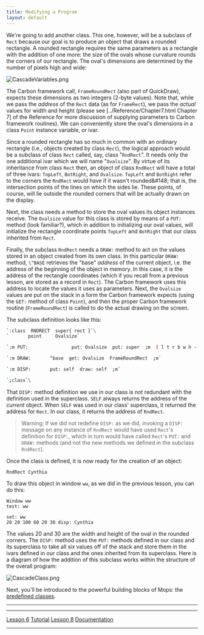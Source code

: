 ```yaml
---
title: Modifying a Program
layout: default
---
```


We're going to add another class. This one, however, will be a subclass
of `Rect` because our goal is to produce an object that
draws a rounded rectangle. A rounded rectangle requires the same
parameters as a rectangle with the addition of one more: the size of the
ovals whose curvature rounds the corners of our rectangle. The oval's
dimensions are determined by the number of pixels high and wide:

![](/pmops/CascadeVariables.png "CascadeVariables.png")

The Carbon framework call, `FrameRoundRect` (also part of
QuickDraw), expects these dimensions as two integers (2-byte values).
Note that, while we pass the *address* of the `Rect` data
(as for `FrameRect`), we pass the *actual* values for
width and height (please see \[../Reference/Chapter7.html Chapter 7\] of
the Reference for more discussion of supplying parameters to Carbon
framework routines). We can conveniently store the oval's dimensions in
a class `Point` instance variable, or ivar.

Since a rounded rectangle has so much in common with an ordinary
rectangle (i.e., objects created by class `Rect`), the
logical approach would be a subclass of class `Rect`
called, say, class "`RndRect`". It needs only the one
additional ivar which we will name "`Ovalsize`". By
virtue of its inheritance from class `Rect` then, an
object of class `RndRect` will have a total of three
ivars: `TopLeft`, `BotRight`, and
`Ovalsize`. `TopLeft` and
`BotRight` refer to the corners the
`RndRect` would have if it wasn't rounded&\#148; that
is, the intersection points of the lines on which the sides lie. These
points, of course, will lie outside the rounded corners that will be
actually drawn on the display.

Next, the class needs a method to store the oval values its object
instances receive. The `Ovalsize` value for this class is
stored by means of a `PUT:` method (look familiar?),
which in addition to initializing our oval values, will initialize the
rectangle coordinate points `TopLeft` and
`BotRight` that our class inherited from
`Rect`.

Finally, the subclass `RndRect` needs a
`DRAW:` method to act on the values stored in an object
created from its own class. In this particular `DRAW:`
method, `\^BASE` retrieves the "base" *address* of the
current object, i.e. the address of the beginning of the object in
memory. In this case, it is the address of the rectangle coordinates
(which if you recall from a previous lesson, are stored as a record in
`Rect`). The Carbon framework uses this address to locate
the values it uses as parameters. Next, the `Ovalsize`
values are put on the stack in a form the Carbon framework expects
(using the `GET:` method of class
`Point`), and then the proper Carbon framework routine
(`FrameRoundRect`) is called to do the actual drawing on
the screen.

The subclass definition looks like this:

```bash
`:class  RNDRECT  super{ rect }`\
`       point     Ovalsize`

`:m PUT:                put: Ovalsize  put: super  ;m  ( l t r b w h -- )`

`:m DRAW:       ^base  get: Ovalsize  FrameRoundRect  ;m`

`:m DISP:       put: self  draw: self  ;m`

`;class`\
```

That `DISP:` method definition we use in our class is not
redundant with the definition used in the superclass.
`SELF` always returns the address of the *current*
object. When `SELF` was used in our class' superclass,
it returned the address for `Rect`. In our class, it
returns the address of `RndRect`.

> Warning: If we did not redefine `DISP:` as we did,
> invoking a `DISP:` message on any instance of
> `RndRect` would have used `Rect`'s
> definition for `DISP:`, which in turn would have called
> `Rect`'s `PUT:` and
> `DRAW:` methods (and not the new methods we defined in
> the subclass `RndRect`).

Once the class is defined, it is now ready for the creation of an
object:

`RndRect Cynthia`

To draw this object in window `ww`, as we did in the
previous lesson, you can do this:

`Window ww`\
`test: ww`

`set: ww`\
`20 20 100 60 20 30 disp: Cynthia`

The values 20 and 30 are the width and height of the oval in the rounded
corners. The `DISP:` method uses the
`PUT:` methods defined in our class and its superclass to
take all six values off of the stack and store them in the ivars defined
in our class and the ones inherited from its superclass. Here is a
diagram of how the addition of this subclass works within the structure
of the overall program:

![](/pmops/CascadeClass.png "CascadeClass.png")

Next, you'll be introduced to the powerful building blocks of Mops: the
[predefined classes](Classes).

------------------------------------------------------------------------

  ------------------------------------------- --------------------------------- ---------------------------------
  [Lesson 6](Lesson_6)             [Tutorial](Tutorial)   [Lesson 8](Lesson_8)
  [Documentation](Documentation)                                     
  ------------------------------------------- --------------------------------- ---------------------------------



